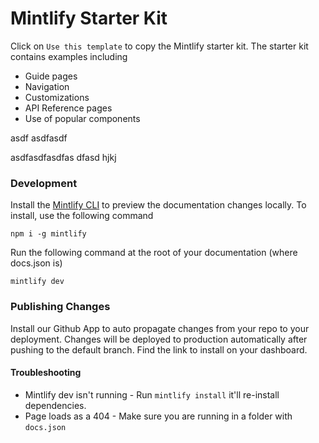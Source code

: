 # Mintlify Starter Kit

Click on `Use this template` to copy the Mintlify starter kit. The starter kit contains examples including

- Guide pages
- Navigation
- Customizations
- API Reference pages
- Use of popular components

asdf asdfasdf

asdfasdfasdfas dfasd hjkj

### Development

Install the [Mintlify CLI](https://www.npmjs.com/package/mintlify) to preview the documentation changes locally. To install, use the following command

```
npm i -g mintlify
```

Run the following command at the root of your documentation (where docs.json is)

```
mintlify dev
```

### Publishing Changes

Install our Github App to auto propagate changes from your repo to your deployment. Changes will be deployed to production automatically after pushing to the default branch. Find the link to install on your dashboard.

#### Troubleshooting

- Mintlify dev isn't running - Run `mintlify install` it'll re-install dependencies.
- Page loads as a 404 - Make sure you are running in a folder with `docs.json`
